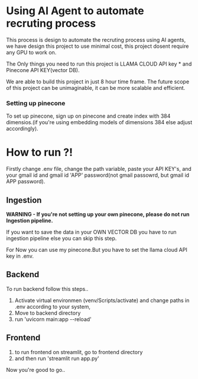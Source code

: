 # Using AI Agent to automate recruting process

This process is design to automate the recruting process using AI agents, we have design this project to use minimal cost, this project dosent require any GPU to work on.

The Only things you need to run this project is LLAMA CLOUD API key * and Pinecone API KEY(vector DB).

We are able to build this project in just 8 hour time frame. The future scope of this project can be unimaginable, it can be more scalable and efficient.

### Setting up pinecone 

To set up pinecone, sign up on pinecone and create index with 384 dimensios.(if you're using embedding models of dimensions 384 else adjust accordingly).

# How to run ?!

Firstly change .env file, change the path variable, paste your API KEY's, and your gmail id and gmail id 'APP' password(not gmail passowrd, but gmail id APP password).

## Ingestion

**WARNING - If you're not setting up your own pinecone, please do not run Ingestion pipeline.**

If you want to save the data in your OWN VECTOR DB you have to run ingestion pipeline else you can skip this step.

For Now you can use my pinecone.But you have to set the llama cloud API key in .env.

## Backend

To run backend follow this steps..

1) Activate virtual environmen (venv/Scripts/activate) and change paths in .env  according to your system,
2) Move to backend directory
3) run 'uvicorn main:app --reload'

## Frontend

1. to run frontend on streamlit, go to frontend directory
2. and then run 'streamlit run app.py'

Now you're good to go..
